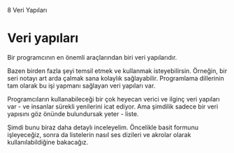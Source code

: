 8 Veri Yapıları

# Veri yapıları

Bir programcının en önemli araçlarından biri veri yapılarıdır.

Bazen birden fazla şeyi temsil etmek ve kullanmak isteyebilirsin. 
Örneğin, bir seri notayı art arda çalmak sana kolaylık sağlayabilir.
Programlama dillerinin tam olarak bu işi yapmanı sağlayan veri
yapıları var.

Programcıların kullanabileceği bir çok heyecan verici ve ilginç veri 
yapıları var - ve insanlar sürekli yenilerini icat ediyor. Ama şimdilik 
sadece bir veri yapısını göz önünde bulundursak yeter - liste.

Şimdi bunu biraz daha detaylı inceleyelim. Öncelikle basit formunu 
işleyeceğiz, sonra da listelerin nasıl ses dizileri ve akrolar olarak 
kullanılabildiğine bakacağız.
